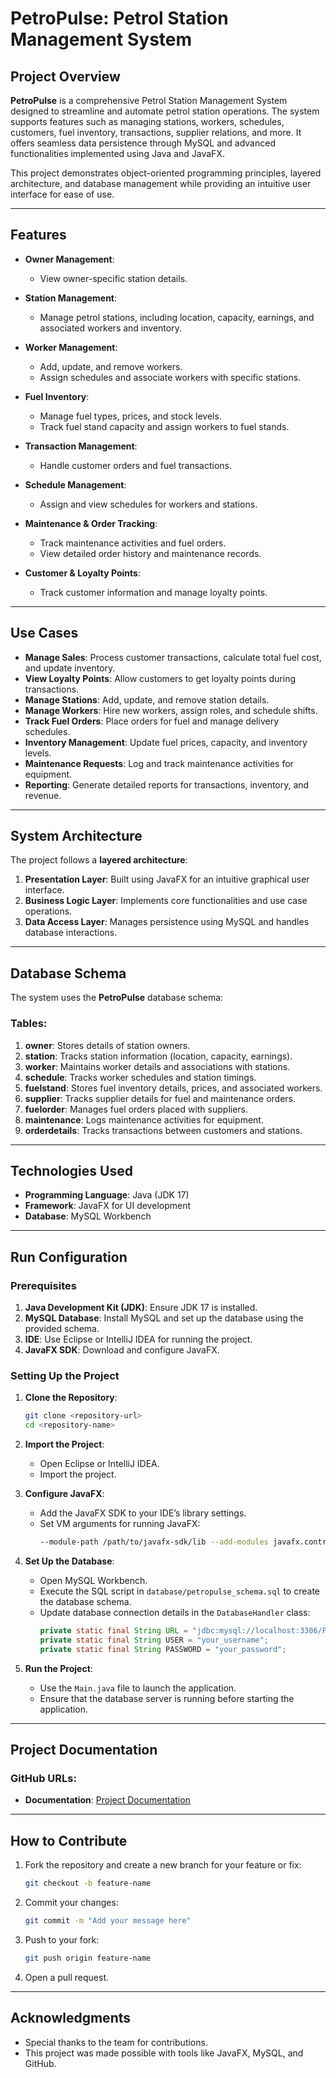 # **PetroPulse: Petrol Station Management System**

## **Project Overview**
**PetroPulse** is a comprehensive Petrol Station Management System designed to streamline and automate petrol station operations. The system supports features such as managing stations, workers, schedules, customers, fuel inventory, transactions, supplier relations, and more. It offers seamless data persistence through MySQL and advanced functionalities implemented using Java and JavaFX.

This project demonstrates object-oriented programming principles, layered architecture, and database management while providing an intuitive user interface for ease of use.

---

## **Features**
- **Owner Management**:
  - View owner-specific station details.
  
- **Station Management**:
  - Manage petrol stations, including location, capacity, earnings, and associated workers and inventory.

- **Worker Management**:
  - Add, update, and remove workers.
  - Assign schedules and associate workers with specific stations.

- **Fuel Inventory**:
  - Manage fuel types, prices, and stock levels.
  - Track fuel stand capacity and assign workers to fuel stands.

- **Transaction Management**:
  - Handle customer orders and fuel transactions.

- **Schedule Management**:
  - Assign and view schedules for workers and stations.
  
- **Maintenance & Order Tracking**:
  - Track maintenance activities and fuel orders.
  - View detailed order history and maintenance records.

- **Customer & Loyalty Points**:
  - Track customer information and manage loyalty points.

---

## **Use Cases**
- **Manage Sales**: Process customer transactions, calculate total fuel cost, and update inventory.
- **View Loyalty Points**: Allow customers to get loyalty points during transactions.
- **Manage Stations**: Add, update, and remove station details.
- **Manage Workers**: Hire new workers, assign roles, and schedule shifts.
- **Track Fuel Orders**: Place orders for fuel and manage delivery schedules.
- **Inventory Management**: Update fuel prices, capacity, and inventory levels.
- **Maintenance Requests**: Log and track maintenance activities for equipment.
- **Reporting**: Generate detailed reports for transactions, inventory, and revenue.

---

## **System Architecture**
The project follows a **layered architecture**:
1. **Presentation Layer**: Built using JavaFX for an intuitive graphical user interface.
2. **Business Logic Layer**: Implements core functionalities and use case operations.
3. **Data Access Layer**: Manages persistence using MySQL and handles database interactions.

---

## **Database Schema**
The system uses the **PetroPulse** database schema:

### Tables:
1. **owner**: Stores details of station owners.
2. **station**: Tracks station information (location, capacity, earnings).
3. **worker**: Maintains worker details and associations with stations.
4. **schedule**: Tracks worker schedules and station timings.
5. **fuelstand**: Stores fuel inventory details, prices, and associated workers.
6. **supplier**: Tracks supplier details for fuel and maintenance orders.
7. **fuelorder**: Manages fuel orders placed with suppliers.
8. **maintenance**: Logs maintenance activities for equipment.
9. **orderdetails**: Tracks transactions between customers and stations.

---

## **Technologies Used**
- **Programming Language**: Java (JDK 17)
- **Framework**: JavaFX for UI development
- **Database**: MySQL Workbench

---

## **Run Configuration**
### Prerequisites
1. **Java Development Kit (JDK)**: Ensure JDK 17 is installed.
2. **MySQL Database**: Install MySQL and set up the database using the provided schema.
3. **IDE**: Use Eclipse or IntelliJ IDEA for running the project.
4. **JavaFX SDK**: Download and configure JavaFX.

### Setting Up the Project
1. **Clone the Repository**:
   ```bash
   git clone <repository-url>
   cd <repository-name>
   ```
2. **Import the Project**:
   - Open Eclipse or IntelliJ IDEA.
   - Import the project.

3. **Configure JavaFX**:
   - Add the JavaFX SDK to your IDE’s library settings.
   - Set VM arguments for running JavaFX:
     ```bash
     --module-path /path/to/javafx-sdk/lib --add-modules javafx.controls,javafx.fxml
     ```

4. **Set Up the Database**:
   - Open MySQL Workbench.
   - Execute the SQL script in `database/petropulse_schema.sql` to create the database schema.
   - Update database connection details in the `DatabaseHandler` class:
     ```java
     private static final String URL = "jdbc:mysql://localhost:3306/PetroPulse";
     private static final String USER = "your_username";
     private static final String PASSWORD = "your_password";
     ```

5. **Run the Project**:
   - Use the `Main.java` file to launch the application.
   - Ensure that the database server is running before starting the application.

---

## **Project Documentation**
### GitHub URLs:
- **Documentation**: [Project Documentation](https://github.com/anasbinrashid/PetroPulse/tree/main/Documentation)

---

## **How to Contribute**
1. Fork the repository and create a new branch for your feature or fix:
   ```bash
   git checkout -b feature-name
   ```
2. Commit your changes:
   ```bash
   git commit -m "Add your message here"
   ```
3. Push to your fork:
   ```bash
   git push origin feature-name
   ```
4. Open a pull request.

---

## **Acknowledgments**
- Special thanks to the team for contributions.
- This project was made possible with tools like JavaFX, MySQL, and GitHub.
